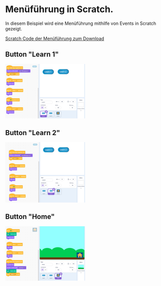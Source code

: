 # Menüführung in Scratch.

In diesem Beispiel wird eine Menüführung mithilfe von Events in Scratch gezeigt.

<a href="code/scratch_menue_events_example.sb3">Scratch Code der Menüführung zum Download</a>

## Button "Learn 1"

<img src="bilder/btnLearn1.png" width="50%" />

## Button "Learn 2"

<img src="bilder/btnLearn2.png" width="50%" />

## Button "Home"

<img src="bilder/btnHome.png" width="50%" />